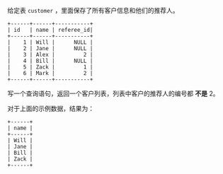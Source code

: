 给定表 `customer` ，里面保存了所有客户信息和他们的推荐人。

    
    
    +------+------+-----------+
    | id   | name | referee_id|
    +------+------+-----------+
    |    1 | Will |      NULL |
    |    2 | Jane |      NULL |
    |    3 | Alex |         2 |
    |    4 | Bill |      NULL |
    |    5 | Zack |         1 |
    |    6 | Mark |         2 |
    +------+------+-----------+
    

写一个查询语句，返回一个客户列表，列表中客户的推荐人的编号都 **不是** 2。

对于上面的示例数据，结果为：

    
    
    +------+
    | name |
    +------+
    | Will |
    | Jane |
    | Bill |
    | Zack |
    +------+
    

